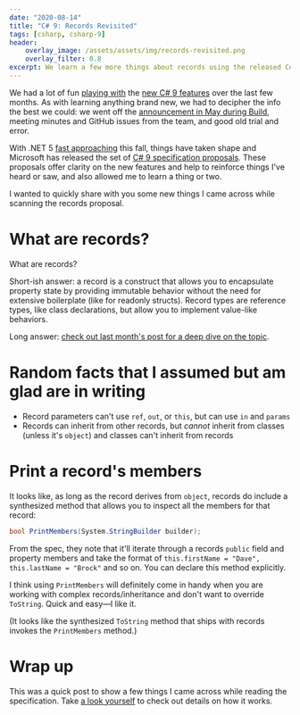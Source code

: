 ```yaml
---
date: "2020-08-14"
title: "C# 9: Records Revisited"
tags: [csharp, csharp-9]
header:
    overlay_image: /assets/assets/img/records-revisited.png
    overlay_filter: 0.8
excerpt: We learn a few more things about records using the released C# 9 spec proposal.
---
```


We had a lot of fun [playing with](https://daveabrock.com/2020/06/29/c-sharp-9-deep-dive-inits) the [new C# 9 features](https://devblogs.microsoft.com/dotnet/welcome-to-c-9-0/) over the last few months. As with learning anything brand new, we had to decipher the info the best we could: we went off the [announcement in May during Build](https://devblogs.microsoft.com/dotnet/welcome-to-c-9-0/), meeting minutes and GitHub issues from the team, and good old trial and error.

With .NET 5 [fast approaching](https://devblogs.microsoft.com/dotnet/announcing-net-5-0-preview-7/) this fall, things have taken shape and Microsoft has released the set of [C# 9 specification proposals](https://docs.microsoft.com/dotnet/csharp/language-reference/proposals/csharp-9.0/records). These proposals offer clarity on the new features and help to reinforce things I've heard or saw, and also allowed me to learn a thing or two.

I wanted to quickly share with you some new things I came across while scanning the records proposal.

# What are records?

What are records?

Short-ish answer: a record is a construct that allows you to encapsulate property state by providing immutable behavior without the need for extensive boilerplate (like for readonly structs). Record types are reference types, like class declarations, but allow you to implement value-like behaviors.

Long answer: [check out last month's post for a deep dive on the topic](https://daveabrock.com/2020/07/06/c-sharp-9-deep-dive-records).

# Random facts that I assumed but am glad are in writing

* Record parameters can't use `ref`, `out`, or `this`, but can use `in` and `params`
* Records can inherit from other records, but *cannot* inherit from classes (unless it's `object`) and classes can't inherit from records

# Print a record's members

It looks like, as long as the record derives from `object`, records do include a synthesized method that allows you to inspect all the members for that record:

```csharp
bool PrintMembers(System.StringBuilder builder);
```

From the spec, they note that it'll iterate through a records `public` field and property members and take the format of `this.firstName = "Dave", this.lastName = "Brock"` and so on. You can declare this method explicitly. 

I think using `PrintMembers` will definitely come in handy when you are working with complex records/inheritance and don't want to override `ToString`. Quick and easy—I like it.

(It looks like the synthesized `ToString` method that ships with records invokes the `PrintMembers` method.)

# Wrap up

This was a quick post to show a few things I came across while reading the specification. Take [a look yourself](https://docs.microsoft.com/dotnet/csharp/language-reference/proposals/csharp-9.0/records) to check out details on how it works.

